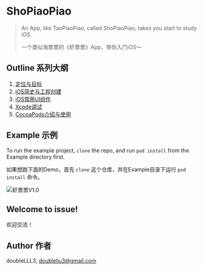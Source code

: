 # ShoPiaoPiao

> An App, like TaoPiaoPiao, called ShoPiaoPiao, takes you start to study iOS.
>
> 一个类似淘票票的《虾票票》App，带你入门iOS～

## Outline 系列大纲

1. [定位与目标](https://mp.weixin.qq.com/s?__biz=Mzg3MzU3ODIxNg==&mid=2247484201&idx=1&sn=bbc328b36d7bcd5737d6508dcc2a03b2&chksm=cedca8aef9ab21b8bb10a5cc04e349c58b257e6a24886255c19373dac7265bd0dc7356f82636&scene=178&cur_album_id=2056906778021298177#rd)
2. [iOS简史与工程创建](https://mp.weixin.qq.com/s?__biz=Mzg3MzU3ODIxNg==&mid=2247484230&idx=1&sn=5570b91784500b2da61e7779d095a302&chksm=cedca8c1f9ab21d72ed3368e9613e25a385ae37ff1840834f6ef5ddd24caeff4ffb2700ff153&scene=178&cur_album_id=2056906778021298177#rd)
3. [iOS常用UI组件](https://mp.weixin.qq.com/s?__biz=Mzg3MzU3ODIxNg==&mid=2247484310&idx=1&sn=4c16825fb9ea40f1cc0c012b22929dba&chksm=cedca811f9ab21075ab9109acc686e9ab206c8bb1d0694e29004381df1f051c94e6e0895bedc&scene=178&cur_album_id=2056906778021298177#rd)
4. [Xcode调试](https://mp.weixin.qq.com/s?__biz=Mzg3MzU3ODIxNg==&mid=2247484371&idx=1&sn=2f1e8cb8f074114ed548f4da3bc9f77d&chksm=cedca854f9ab2142ad67c2a76ab2774fb26f6fbf14bddedaef093eff753016983b84022de47c&scene=178&cur_album_id=2056906778021298177#rd)
5. [CocoaPods介绍与使用](https://mp.weixin.qq.com/s?__biz=Mzg3MzU3ODIxNg==&mid=2247484399&idx=1&sn=e8850b7ec6b0da4e61293385cfcc72b8&chksm=cedca868f9ab217e4182a3ddc9dbbde30cb97ae3f20ca570343d99cedd59561a51d79dfa2f7a&scene=178&cur_album_id=2056906778021298177#rd)

## Example 示例

To run the example project, `clone`  the repo, and run `pod install` from the Example directory first.

如果想跑下面的Demo，首先 `clone` 这个仓库，并在Example目录下运行 `pod install` 命令。

![虾票票V1.0](https://cdn.jsdelivr.net/gh/doubleLLL3/blogImgs@main/img/%E8%99%BE%E7%A5%A8%E7%A5%A8V1.0.gif-0.0000-25.2300.gif)

## Welcome to issue! 

欢迎交流！

## Author 作者

doubleLLL3, doubleliu3@gmail.com
